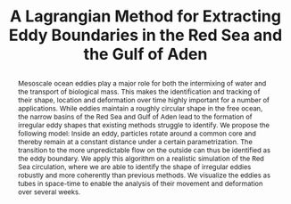 ---
# this file is written in YAML http://docs.ansible.com/ansible/latest/YAMLSyntax.html
# all lines with a leading sharp are comments and will not be compiled
# longer blocks of text should start with a a leading > to escape all special characters

# URL handle for generated webpage
slug:       redseaeddies

#specifies layout to be used for page generation (do not modify)
layout:     publication

#publication title
title:      >
   A Lagrangian Method for Extracting Eddy Boundaries in the Red Sea and the Gulf of Aden
   
#include in selected publications on front page (optional, delete line if not applicable)
#display:	selected

#list all publication authors in correct order (please check the spelling is identical to your personal page)
authors:
 - Anke Friederici
 - Habib Toye Mahamadou Kele
 - Ibrahim Hoteit
 - Tino Weinkauf
 - Holger Theisel
 - Markus Hadwiger
 
#insert publication venue (displayed on publication page)
venue:      >
   IEEE Scientific Visualization 2018 Short Papers, to appear
   
#insert short venue (displayed in box in publication list)
shortvenue: >
   IEEE Scientific Visualization 2018 Short Papers

#specify publication year
year:       2018

#insert abstract of publication
abstract:   >
   Mesoscale ocean eddies play a major role for both the intermixing of water and the transport of biological mass. This makes the identification and tracking of their shape, location and deformation over time highly important for a number of applications. While eddies maintain a roughly circular shape in the free ocean, the narrow basins of the Red Sea and Gulf of Aden lead to the formation of irregular eddy shapes that existing methods struggle to identify. We propose the following model: Inside an eddy, particles rotate around a common core and thereby remain at a constant distance under a certain parametrization. The transition to the more unpredictable flow on the outside can thus be identified as the eddy boundary. We apply this algorithm on a realistic simulation of the Red Sea circulation, where we are able to identify the shape of irregular eddies robustly and more coherently than previous methods. We visualize the eddies as tubes in space-time to enable the analysis of their movement and deformation over several weeks.
   
#link to hi-res teaser image of publication (please make sure the image is wide, e.g. aspect ratio between 4:2 and 4:1)
teaser:     './publications/2018_friederici_redseaeddies.jpg'
   
#link to smaller thumbnail image of publication (please make sure the aspect ratio is 3:2, suggested size is 150x100px)
thumbnail:  './publications/2018_friederici_thumbnail.png'

#link to publication video (optional): you can either upload the video to our website (insert local link) or host it on youtube or vimeo (in this case insert the youtube/vimeo link)
video:      './publications/2018_friederici_redseaeddies.avi'

#link to publication pdf (optional)
pdf:        './publications/2018_friederici_redseaeddies.pdf'

#insert citation. please format citation by inserting <br> at line breaks, &emsp; will insert a tab character to prettify the citation
citation:   >
  @inproceedings{Friederici2018RedSeaEddies,<br>
   &emsp;title = {A Lagrangian Method for Extracting Eddy Boundaries in the Red Sea and the Gulf of Aden},<br>
   &emsp;author = {Friedrici, Anke and Toye Mahamadou Kele, Habib and Hoteit, Ibrahim and Weinkauf, Tino and Theisel, Holger and Hadwiger, Markus},<br>
   &emsp;booktitle = {IEEE Scientific Visualization 2018 Short Papers},<br>
   &emsp;year = {2018}<br>
   &emsp;pages = {to appear}<br>
  }

#insert links to additional material for the publication (optional)
#links need a title, a URL and a type (this defines the link icon) which can be one of the following values: code, archive, files, slides or text (this is the default icon)
links: 
 - title: Supplementary Parameter Studies
   type:  pdf
   url:   './publications/2018_friederici_redseaeddies_supplementary.pdf' 
# - title: ExampleSlides
#  type:  slides
#   url:   './publications/presentation.pptx'
   
 #don't forget the leading and trailing --- in a YAML file
---